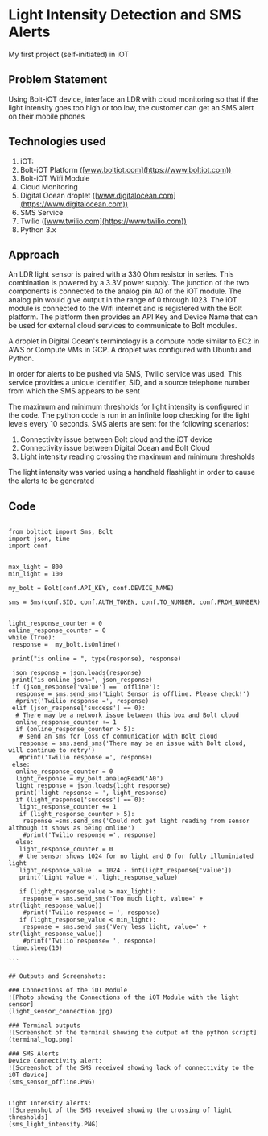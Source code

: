# Light Intensity Detection and SMS Alerts

My first project (self-initiated) in iOT

## Problem Statement

Using Bolt-iOT device, interface an LDR with cloud monitoring so that if the light intensity goes too high or too low, the customer can get an SMS alert on their mobile phones

## Technologies used

1. iOT:
 1. Bolt-iOT Platform ([www.boltiot.com](https://www.boltiot.com))
 2. Bolt-iOT Wifi Module
2. Cloud Monitoring
 1. Digital Ocean droplet ([www.digitalocean.com](https://www.digitalocean.com))
3. SMS Service
 1. Twilio ([www.twilio.com](https://www.twilio.com))
4. Python 3.x

## Approach
  An LDR light sensor is paired with a 330 Ohm resistor in series. This combination is powered by a 3.3V power supply. The junction of the two components is connected to the analog pin A0 of the iOT module. The analog pin would give output in the range of 0 through 1023. The iOT module is connected to the Wifi internet and is registered with the Bolt platform. The platform then provides an API Key and Device Name that can be used for external cloud services to communicate to Bolt modules.

   A droplet in Digital Ocean's terminology is a compute node similar to EC2 in AWS or Compute VMs in GCP. A droplet was configured with Ubuntu and Python. 
 
  In order for alerts to be pushed via SMS, Twilio service was used. This service provides a unique identifier, SID, and a source telephone number from which the SMS appears to be sent

   The maximum and minimum thresholds for light intensity is configured in the code. The python code is run in an infinite loop checking for the light levels every 10 seconds. SMS alerts are sent for the following scenarios:
 1. Connectivity issue between Bolt cloud and the iOT device
 2. Connectivity issue between Digital Ocean and Bolt Cloud
 3. Light intensity reading crossing the maximum and minimum thresholds

 The light intensity was varied using a handheld flashlight in order to cause the alerts to be generated

## Code
````

from boltiot import Sms, Bolt
import json, time
import conf 


max_light = 800
min_light = 100

my_bolt = Bolt(conf.API_KEY, conf.DEVICE_NAME)

sms = Sms(conf.SID, conf.AUTH_TOKEN, conf.TO_NUMBER, conf.FROM_NUMBER)


light_response_counter = 0
online_response_counter = 0
while (True):
 response =  my_bolt.isOnline()

 print("is online = ", type(response), response)

 json_response = json.loads(response)
 print("is online json=", json_response)
 if (json_response['value'] == 'offline'):
  response = sms.send_sms('Light Sensor is offline. Please check!')
  #print('Twilio response =', response)
 elif (json_response['success'] == 0):
  # There may be a network issue between this box and Bolt cloud
  online_response_counter += 1
  if (online_response_counter > 5):
   # send an sms for loss of communication with Bolt cloud
   response = sms.send_sms('There may be an issue with Bolt cloud, will continue to retry')
   #print('Twilio response =', response)
 else:
  online_response_counter = 0
  light_response = my_bolt.analogRead('A0')
  light_response = json.loads(light_response)
  print('light repsonse = ', light_response)
  if (light_response['success'] == 0):
   light_response_counter += 1
   if (light_response_counter > 5):
    response =sms.send_sms('Could not get light reading from sensor although it shows as being online')
    #print('Twilio response =', response) 
  else:
   light_response_counter = 0
   # the sensor shows 1024 for no light and 0 for fully illuminiated light
   light_response_value  = 1024 - int(light_response['value'])
   print('Light value =', light_response_value)

   if (light_response_value > max_light): 
    response = sms.send_sms('Too much light, value=' + str(light_response_value))
    #print('Twilio response = ', response)
   if (light_response_value < min_light):
    response = sms.send_sms('Very less light, value=' + str(light_response_value))
    #print('Twilio response= ', response)
 time.sleep(10)

```

## Outputs and Screenshots:

### Connections of the iOT Module
![Photo showing the Connections of the iOT Module with the light sensor]
(light_sensor_connection.jpg)

### Terminal outputs
![Screenshot of the terminal showing the output of the python script]
(terminal_log.png)

### SMS Alerts
Device Connectivity alert:
![Screenshot of the SMS received showing lack of connectivity to the iOT device]
(sms_sensor_offline.PNG)


Light Intensity alerts:
![Screenshot of the SMS received showing the crossing of light thresholds]
(sms_light_intensity.PNG)



